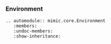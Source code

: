 ### Environment
```{eval-rst}  
.. automodule:: mimic.core.Environment
   :members:
   :undoc-members:
   :show-inheritance:
```